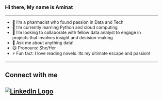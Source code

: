 ### Hi there, My name is Aminat
---
- 🔭 I’m a pharmacist who found passion in Data and Tech
- 🌱 I’m currently learning Python and cloud computing
- 👯 I’m looking to collaborate with fellow data analyst to engage in projects that involves insight and decision-making
- 💬 Ask me about anything data!
- 😄 Pronouns: She/Her
- ⚡ Fun fact: I love reading novels. Its my ultimate escape and passion!
---

## Connect with me
[![LinkedIn Logo](https://content.linkedin.com/content/dam/me/business/en-us/amp/brand-site/v2/bg/LI-Bug.svg.original.svg)](https://www.linkedin.com/in/tinubu)
---
